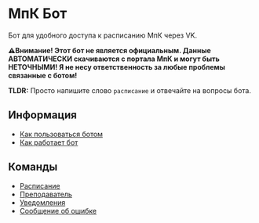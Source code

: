 # МпК Бот

Бот для удобного доступа к расписанию МпК через VK.

**⚠️Внимание! Этот бот не является официальным. Данные АВТОМАТИЧЕСКИ скачиваются с портала МпК и могут быть НЕТОЧНЫМИ! Я не несу ответственность за любые проблемы связанные с ботом!**

**TLDR:** Просто напишите слово `расписание` и отвечайте на вопросы бота.

## Информация

- [Как пользоваться ботом](info/howtouse.md)
- [Как работает бот](info/howitworks)

## Команды

- [Расписание](cmd/timetable.md)
- [Преподаватель](cmd/teacher.md)
- [Уведомления](cmd/notify.md)
- [Сообщение об ошибке](cmd/report.md)
